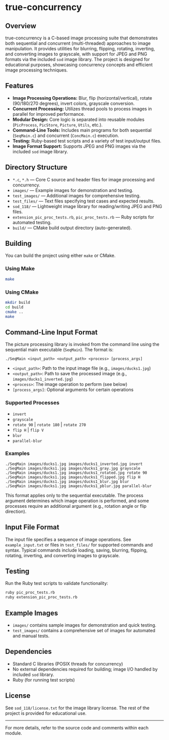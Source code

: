 # true-concurrency

## Overview

true-concurrency is a C-based image processing suite that demonstrates both sequential and concurrent (multi-threaded) approaches to image manipulation. It provides utilities for blurring, flipping, rotating, inverting, and converting images to grayscale, with support for JPEG and PNG formats via the included `sod` image library. The project is designed for educational purposes, showcasing concurrency concepts and efficient image processing techniques.

## Features

- **Image Processing Operations:** Blur, flip (horizontal/vertical), rotate (90/180/270 degrees), invert colors, grayscale conversion.
- **Concurrent Processing:** Utilizes thread pools to process images in parallel for improved performance.
- **Modular Design:** Core logic is separated into reusable modules (`PicProcess`, `PicStore`, `Picture`, `Utils`, etc.).
- **Command-Line Tools:** Includes main programs for both sequential (`SeqMain.c`) and concurrent (`ConcMain.c`) execution.
- **Testing:** Ruby-based test scripts and a variety of test input/output files.
- **Image Format Support:** Supports JPEG and PNG images via the included `sod` image library.

## Directory Structure

- `*.c`, `*.h` — Core C source and header files for image processing and concurrency.
- `images/` — Example images for demonstration and testing.
- `test_images/` — Additional images for comprehensive testing.
- `test_files/` — Text files specifying test cases and expected results.
- `sod_118/` — Lightweight image library for reading/writing JPEG and PNG files.
- `extension_pic_proc_tests.rb`, `pic_proc_tests.rb` — Ruby scripts for automated testing.
- `build/` — CMake build output directory (auto-generated).

## Building

You can build the project using either `make` or CMake.

### Using Make

```sh
make
```

### Using CMake

```sh
mkdir build
cd build
cmake ..
make
```

## Command-Line Input Format

The picture processing library is invoked from the command line using the sequential main executable (`SeqMain`). The format is:

```
./SeqMain <input_path> <output_path> <process> [process_args]
```

- `<input_path>`: Path to the input image file (e.g., `images/ducks1.jpg`)
- `<output_path>`: Path to save the processed image (e.g., `images/ducks1_inverted.jpg`)
- `<process>`: The image operation to perform (see below)
- `[process_args]`: Optional arguments for certain operations

### Supported Processes

- `invert`
- `grayscale`
- `rotate 90` | `rotate 180` | `rotate 270`
- `flip H` | `flip V`
- `blur`
- `parallel-blur`

### Examples

```
./SeqMain images/ducks1.jpg images/ducks1_inverted.jpg invert
./SeqMain images/ducks1.jpg images/ducks1_gray.jpg grayscale
./SeqMain images/ducks1.jpg images/ducks1_rotated.jpg rotate 90
./SeqMain images/ducks1.jpg images/ducks1_flipped.jpg flip H
./SeqMain images/ducks1.jpg images/ducks1_blur.jpg blur
./SeqMain images/ducks1.jpg images/ducks1_pblur.jpg parallel-blur
```

This format applies only to the sequential executable. The process argument determines which image operation is performed, and some processes require an additional argument (e.g., rotation angle or flip direction).

## Input File Format

The input file specifies a sequence of image operations. See `example_input.txt` or files in `test_files/` for supported commands and syntax. Typical commands include loading, saving, blurring, flipping, rotating, inverting, and converting images to grayscale.

## Testing

Run the Ruby test scripts to validate functionality:

```sh
ruby pic_proc_tests.rb
ruby extension_pic_proc_tests.rb
```

## Example Images

- `images/` contains sample images for demonstration and quick testing.
- `test_images/` contains a comprehensive set of images for automated and manual tests.

## Dependencies

- Standard C libraries (POSIX threads for concurrency)
- No external dependencies required for building; image I/O handled by included `sod` library.
- Ruby (for running test scripts)

## License

See `sod_118/license.txt` for the image library license. The rest of the project is provided for educational use.

---

For more details, refer to the source code and comments within each module.
